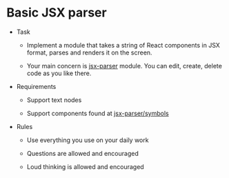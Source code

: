 # Basic JSX parser

- Task

  - Implement a module that takes a string of React components in JSX format, parses and renders it on the screen.

  - Your main concern is [jsx-parser](./src/jsx-parser/jsx-parser.tsx) module. You can edit, create, delete code as you like there.

- Requirements

  - Support text nodes

  - Support components found at [jsx-parser/symbols](./src/jsx-parser/symbols.tsx)

- Rules

  - Use everything you use on your daily work

  - Questions are allowed and encouraged

  - Loud thinking is allowed and encouraged
